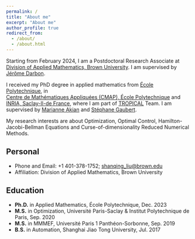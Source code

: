 ```yaml
---
permalink: /
title: "About me"
excerpt: "About me"
author_profile: true
redirect_from: 
  - /about/
  - /about.html
--- 
```


 
Starting from February 2024, I am a Postdoctoral Research Associate at [Division of Applied Mathematics, Brown University](https://appliedmath.brown.edu/). I am supervised by [Jérôme Darbon](https://www.dam.brown.edu/people/jdarbon/). 

I received my PhD degree in applied mathematics from [École Polytechnique](https://www.polytechnique.edu/), in   
[Centre de Mathématiques Appliquées (CMAP), École Polytechnique](https://portail.polytechnique.edu/cmap/fr/page-daccueil) and [INRIA, Saclay-Il-de France](https://www.inria.fr/fr/centre-inria-de-saclay), where I am part of [TROPICAL](https://team.inria.fr/tropical/) Team. 
I am supervised by [Marianne Akian](http://www.cmap.polytechnique.fr/~akian/) and [Stéphane Gaubert](http://www.cmap.polytechnique.fr/~gaubert/).

My research interests are about Optimization, Optimal Control, Hamilton-Jacobi-Bellman Equations and Curse-of-dimensionality Reduced Numerical Methods. 


## Personal


* Phone and Email: +1 401-378-1752; shanqing_liu@brown.edu
* Affiliation: Division of Applied Mathematics, Brown University


## Education

* **Ph.D.** in Applied Mathematics, École Polytechnique, Dec. 2023 
* **M.S.** in Optimization, Université Paris-Saclay & Institut Polytechnique de Paris, Sep. 2020
* **M.S.** in MMMEF, Université Paris 1 Panthéon-Sorbonne, Sep. 2019
* **B.S.** in Automation, Shanghai Jiao Tong University, Jul. 2017

